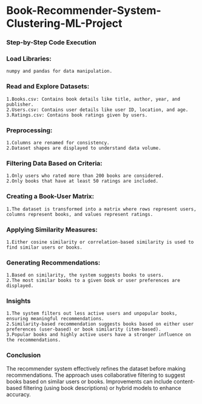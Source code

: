 # Book-Recommender-System-Clustering-ML-Project

### Step-by-Step Code Execution
### Load Libraries:

```
numpy and pandas for data manipulation.
```
### Read and Explore Datasets:
```
1.Books.csv: Contains book details like title, author, year, and publisher.
2.Users.csv: Contains user details like user ID, location, and age.
3.Ratings.csv: Contains book ratings given by users.
```
### Preprocessing:
```
1.Columns are renamed for consistency.
2.Dataset shapes are displayed to understand data volume.
```
### Filtering Data Based on Criteria:
```
1.Only users who rated more than 200 books are considered.
2.Only books that have at least 50 ratings are included.
```
### Creating a Book-User Matrix:
```
1.The dataset is transformed into a matrix where rows represent users, columns represent books, and values represent ratings.
```
### Applying Similarity Measures:
```
1.Either cosine similarity or correlation-based similarity is used to find similar users or books.
```
### Generating Recommendations:
```
1.Based on similarity, the system suggests books to users.
2.The most similar books to a given book or user preferences are displayed.
```
### Insights
```
1.The system filters out less active users and unpopular books, ensuring meaningful recommendations.
2.Similarity-based recommendation suggests books based on either user preferences (user-based) or book similarity (item-based).
3.Popular books and highly active users have a stronger influence on the recommendations.
```
### Conclusion

The recommender system effectively refines the dataset before making recommendations. The approach uses collaborative filtering to suggest books based on similar users or books. Improvements can include content-based filtering (using book descriptions) or hybrid models to enhance accuracy.

